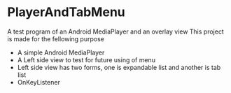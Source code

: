 # PlayerAndTabMenu
A test program of an Android MediaPlayer and an overlay view
This project is made for the fellowing purpose

* A simple Android MediaPlayer
* A Left side view to test for future using of menu
* Left side view has two forms, one is expandable list and another is tab list
* OnKeyListener 

